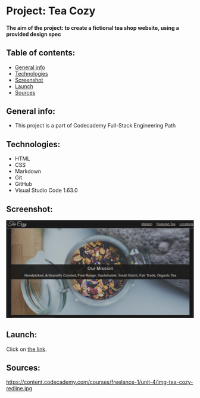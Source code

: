 # Project: Tea Cozy
#### The aim of the project: to create a fictional tea shop website, using a provided design spec
## Table of contents:
* [General info](#general-info)
* [Technologies](#technologies)
* [Screenshot](#screenshot)
* [Launch](#launch)
* [Sources](#sources)

## General info:
* This project is a part of Codecademy Full-Stack Engineering Path

## Technologies:
* HTML
* CSS
* Markdown
* Git
* GitHub
* Visual Studio Code 1.63.0

## Screenshot:
![Program Output](./images/teaCozy.png "Program output")

## Launch:
Click on [the link](https://20dom21.github.io/teacozy/).

## Sources:
https://content.codecademy.com/courses/freelance-1/unit-4/img-tea-cozy-redline.jpg

